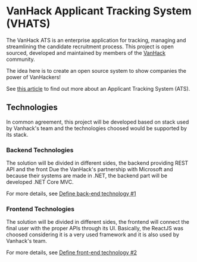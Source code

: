 # VanHack Applicant Tracking System (VHATS)

The VanHack ATS is an enterprise application for tracking, managing and streamlining the candidate recruitment process. This project is open sourced, developed and maintained by members of the [VanHack](http://www.vanhack.com) community.

The idea here is to create an open source system to show companies the power of VanHackers!

See [this article](https://en.wikipedia.org/wiki/Applicant_tracking_system) to find out more about an Applicant Tracking System (ATS).

## Technologies

In common agreement, this project will be developed based on stack used by Vanhack's team and the technologies choosed would be supported by its stack.

### Backend Technologies

The solution will be divided in different sides, the backend providing REST API and the front Due the VanHack's partnership with Microsoft and because their systems are made in .NET, the backend part will be developed .NET Core MVC.

For more details, see [Define back-end technology #1](https://github.com/vanhack-technologies-inc/ats/issues/1)

### Frontend Technologies

The solution will be divided in different sides, the frontend will connect the final user with the proper APIs through its UI. Basically, the ReactJS was choosed considering it is a very used framework and it is also used by Vanhack's team.

For more details, see [Define front-end technology #2](https://github.com/vanhack-technologies-inc/ats/issues/2)


